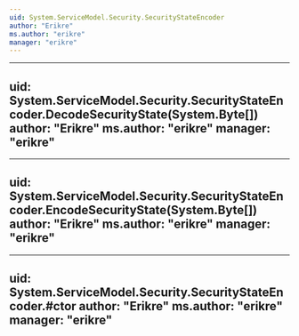 ```yaml
---
uid: System.ServiceModel.Security.SecurityStateEncoder
author: "Erikre"
ms.author: "erikre"
manager: "erikre"
---
```


---
uid: System.ServiceModel.Security.SecurityStateEncoder.DecodeSecurityState(System.Byte[])
author: "Erikre"
ms.author: "erikre"
manager: "erikre"
---

---
uid: System.ServiceModel.Security.SecurityStateEncoder.EncodeSecurityState(System.Byte[])
author: "Erikre"
ms.author: "erikre"
manager: "erikre"
---

---
uid: System.ServiceModel.Security.SecurityStateEncoder.#ctor
author: "Erikre"
ms.author: "erikre"
manager: "erikre"
---

